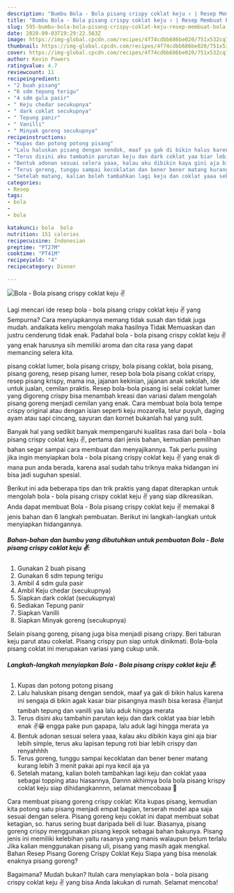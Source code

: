 ```yaml
---
description: "Bumbu Bola - Bola pisang crispy coklat keju ✌️ | Resep Membuat Bola - Bola pisang crispy coklat keju ✌️ Yang Enak Dan Mudah"
title: "Bumbu Bola - Bola pisang crispy coklat keju ✌️ | Resep Membuat Bola - Bola pisang crispy coklat keju ✌️ Yang Enak Dan Mudah"
slug: 595-bumbu-bola-bola-pisang-crispy-coklat-keju-resep-membuat-bola-bola-pisang-crispy-coklat-keju-yang-enak-dan-mudah
date: 2020-09-03T19:29:22.563Z
image: https://img-global.cpcdn.com/recipes/4f74cdbb686be020/751x532cq70/bola-bola-pisang-crispy-coklat-keju-✌️-foto-resep-utama.jpg
thumbnail: https://img-global.cpcdn.com/recipes/4f74cdbb686be020/751x532cq70/bola-bola-pisang-crispy-coklat-keju-✌️-foto-resep-utama.jpg
cover: https://img-global.cpcdn.com/recipes/4f74cdbb686be020/751x532cq70/bola-bola-pisang-crispy-coklat-keju-✌️-foto-resep-utama.jpg
author: Kevin Powers
ratingvalue: 4.7
reviewcount: 11
recipeingredient:
- "2 buah pisang"
- "6 sdm tepung terigu"
- "4 sdm gula pasir"
- " Keju chedar secukupnya"
- " dark coklat secukupnya"
- " Tepung panir"
- " Vanilli"
- " Minyak goreng secukupnya"
recipeinstructions:
- "Kupas dan potong potong pisang"
- "Lalu haluskan pisang dengan sendok, maaf ya gak di bikin halus karena ini sengaja di bikin agak kasar biar pisangnya masih bisa kerasa ✌️lanjut tambah tepung dan vanilli yaa lalu aduk hingga merata"
- "Terus disini aku tambahin parutan keju dan dark coklat yaa biar lebih enak ✌️😁 engga pake pun gapapa, lalu aduk lagi hingga merata ya"
- "Bentuk adonan sesuai selera yaaa, kalau aku dibikin kaya gini aja biar lebih simple, terus aku lapisan tepung roti biar lebih crispy dan renyahhhh"
- "Terus goreng, tunggu sampai kecoklatan dan bener bener matang kurang lebih 3 menit pakai api nya kecil aja ya"
- "Setelah matang, kalian boleh tambahkan lagi keju dan coklat yaaa sebagai topping atau hiasannya, Dannn akhirnya bola bola pisang krispy coklat keju siap dihidangkannnn, selamat mencobaaa 🤗"
categories:
- Resep
tags:
- bola
- 
- bola

katakunci: bola  bola 
nutrition: 151 calories
recipecuisine: Indonesian
preptime: "PT27M"
cooktime: "PT41M"
recipeyield: "4"
recipecategory: Dinner

---
```



![Bola - Bola pisang crispy coklat keju ✌️](https://img-global.cpcdn.com/recipes/4f74cdbb686be020/751x532cq70/bola-bola-pisang-crispy-coklat-keju-✌️-foto-resep-utama.jpg)

Lagi mencari ide resep bola - bola pisang crispy coklat keju ✌️ yang Sempurna? Cara menyiapkannya memang tidak susah dan tidak juga mudah. andaikata keliru mengolah maka hasilnya Tidak Memuaskan dan justru cenderung tidak enak. Padahal bola - bola pisang crispy coklat keju ✌️ yang enak harusnya sih memiliki aroma dan cita rasa yang dapat memancing selera kita.

pisang coklat lumer, bola pisang crispy, bola pisang coklat, bola pisang, pisang goreng, resep pisang lumer, resep bola bola pisang coklat crispy, resep pisang krispy, mama ina, jajanan kekinian, jajanan anak sekolah, ide untuk jualan, cemilan praktis. Resep bola-bola pisang isi selai coklat lumer yang digoreng crispy bisa menambah kreasi dan variasi dalam mengolah pisang goreng menjadi cemilan yang enak. Cara membuat bola bola tempe crispy original atau dengan isian seperti keju mozarella, telur puyuh, daging ayam atau sapi cincang, sayuran dan kornet bukanlah hal yang sulit.

Banyak hal yang sedikit banyak mempengaruhi kualitas rasa dari bola - bola pisang crispy coklat keju ✌️, pertama dari jenis bahan, kemudian pemilihan bahan segar sampai cara membuat dan menyajikannya. Tak perlu pusing jika ingin menyiapkan bola - bola pisang crispy coklat keju ✌️ yang enak di mana pun anda berada, karena asal sudah tahu triknya maka hidangan ini bisa jadi suguhan spesial.


Berikut ini ada beberapa tips dan trik praktis yang dapat diterapkan untuk mengolah bola - bola pisang crispy coklat keju ✌️ yang siap dikreasikan. Anda dapat membuat Bola - Bola pisang crispy coklat keju ✌️ memakai 8 jenis bahan dan 6 langkah pembuatan. Berikut ini langkah-langkah untuk menyiapkan hidangannya.

<!--inarticleads1-->

##### Bahan-bahan dan bumbu yang dibutuhkan untuk pembuatan Bola - Bola pisang crispy coklat keju ✌️:

1. Gunakan 2 buah pisang
1. Gunakan 6 sdm tepung terigu
1. Ambil 4 sdm gula pasir
1. Ambil  Keju chedar (secukupnya)
1. Siapkan  dark coklat (secukupnya)
1. Sediakan  Tepung panir
1. Siapkan  Vanilli
1. Siapkan  Minyak goreng (secukupnya)


Selain pisang goreng, pisang juga bisa menjadi pisang crispy. Beri taburan keju parut atau cokelat. Pisang crispy pun siap untuk dinikmati. Bola-bola pisang coklat ini merupakan variasi yang cukup unik. 

<!--inarticleads2-->

##### Langkah-langkah menyiapkan Bola - Bola pisang crispy coklat keju ✌️:

1. Kupas dan potong potong pisang
1. Lalu haluskan pisang dengan sendok, maaf ya gak di bikin halus karena ini sengaja di bikin agak kasar biar pisangnya masih bisa kerasa ✌️lanjut tambah tepung dan vanilli yaa lalu aduk hingga merata
1. Terus disini aku tambahin parutan keju dan dark coklat yaa biar lebih enak ✌️😁 engga pake pun gapapa, lalu aduk lagi hingga merata ya
1. Bentuk adonan sesuai selera yaaa, kalau aku dibikin kaya gini aja biar lebih simple, terus aku lapisan tepung roti biar lebih crispy dan renyahhhh
1. Terus goreng, tunggu sampai kecoklatan dan bener bener matang kurang lebih 3 menit pakai api nya kecil aja ya
1. Setelah matang, kalian boleh tambahkan lagi keju dan coklat yaaa sebagai topping atau hiasannya, Dannn akhirnya bola bola pisang krispy coklat keju siap dihidangkannnn, selamat mencobaaa 🤗


Cara membuat pisang goreng crispy coklat: Kita kupas pisang, kemudian kita potong satu pisang menjadi empat bagian, terserah model apa saja sesuai dengan selera. Pisang goreng keju coklat ini dapat membuat sobat ketagian, so. harus sering buat daripada beli di luar. Biasanya, pisang goreng crispy menggunakan pisang kepok sebagai bahan bakunya. Pisang jenis ini memiliki kelebihan yaitu rasanya yang manis walaupun belum terlalu Jika kalian menggunakan pisang uli, pisang yang masih agak mengkal. Bahan Resep Pisang Goreng Crispy Coklat Keju  Siapa yang bisa menolak enaknya pisang goreng? 

Bagaimana? Mudah bukan? Itulah cara menyiapkan bola - bola pisang crispy coklat keju ✌️ yang bisa Anda lakukan di rumah. Selamat mencoba!
